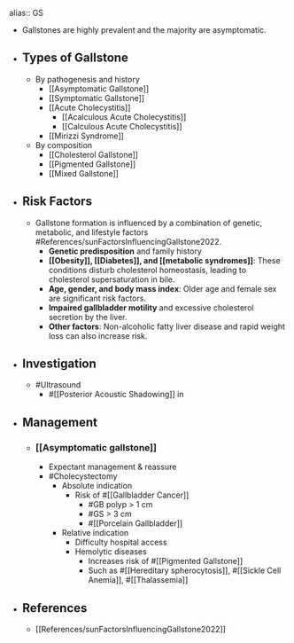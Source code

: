 alias:: GS

- Gallstones are highly prevalent and the majority are asymptomatic.
- ## Types of Gallstone
	- By pathogenesis and history
		- [[Asymptomatic Gallstone]]
		- [[Symptomatic Gallstone]]
		- [[Acute Cholecystitis]]
			- [[Acalculous Acute Cholecystitis]]
			- [[Calculous Acute Cholecystitis]]
		- [[Mirizzi Syndrome]]
	- By composition
		- [[Cholesterol Gallstone]]
		- [[Pigmented Gallstone]]
		- [[Mixed Gallstone]]
- ## Risk Factors
	- Gallstone formation is influenced by a combination of genetic, metabolic, and lifestyle factors #References/sunFactorsInfluencingGallstone2022.
		- **Genetic predisposition** and family history
		- **[[Obesity]], [[Diabetes]], and [[metabolic syndromes]]**: These conditions disturb cholesterol homeostasis, leading to cholesterol supersaturation in bile.
		- **Age, gender, and body mass index**: Older age and female sex are significant risk factors.
		- **Impaired gallbladder motility** and excessive cholesterol secretion by the liver.
		- **Other factors**: Non-alcoholic fatty liver disease and rapid weight loss can also increase risk.
- ## Investigation
	- #Ultrasound
		- #[[Posterior Acoustic Shadowing]] in
- ## Management
	- ### [[Asymptomatic gallstone]]
		- Expectant management & reassure
		- #Cholecystectomy
			- Absolute indication
				- Risk of #[[Gallbladder Cancer]]
					- #GB polyp > 1 cm
					- #GS > 3 cm
					- #[[Porcelain Gallbladder]]
			- Relative indication
				- Difficulty hospital access
				- Hemolytic diseases
					- Increases risk of #[[Pigmented Gallstone]]
					- Such as #[[Hereditary spherocytosis]], #[[Sickle Cell Anemia]], #[[Thalassemia]]
- ## References
	- [[References/sunFactorsInfluencingGallstone2022]]